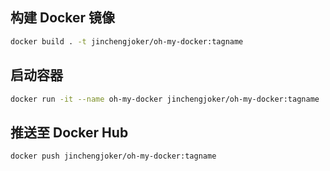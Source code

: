 ## 构建 Docker 镜像

```bash
docker build . -t jinchengjoker/oh-my-docker:tagname
```


## 启动容器

```bash
docker run -it --name oh-my-docker jinchengjoker/oh-my-docker:tagname
```


## 推送至 Docker Hub

```bash
docker push jinchengjoker/oh-my-docker:tagname
```